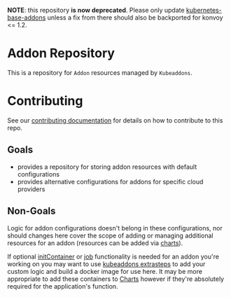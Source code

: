**NOTE**: this repository **is now deprecated**. Please only update [kubernetes-base-addons](https://github.com/mesosphere/kubernetes-base-addons) unless a fix from there should also be backported for konvoy <= 1.2.

# Addon Repository

This is a repository for `Addon` resources managed by `Kubeaddons`.

# Contributing

See our [contributing documentation](/CONTRIBUTING.md) for details on how to contribute to this repo.

## Goals

* provides a repository for storing addon resources with default configurations
* provides alternative configurations for addons for specific cloud providers

## Non-Goals

Logic for addon configurations doesn't belong in these configurations, nor should changes here cover the scope of adding or managing additional resources for an addon (resources can be added via [charts](https://github.com/mesosphere/charts)).

If optional [initContainer](https://kubernetes.io/docs/concepts/workloads/pods/init-containers/) or [job](https://kubernetes.io/docs/concepts/workloads/controllers/jobs-run-to-completion/) functionality is needed for an addon you're working on you may want to use [kubeaddons extrasteps](https://github.com/mesosphere/kubeaddons-extrasteps) to add your custom logic and build a docker image for use here. It may be more appropriate to add these containers to [Charts](https://github.com/mesosphere/charts) however if they're absolutely required for the application's function.

